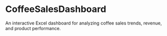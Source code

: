 # CoffeeSalesDashboard
An interactive Excel dashboard for analyzing coffee sales trends, revenue, and product performance.
